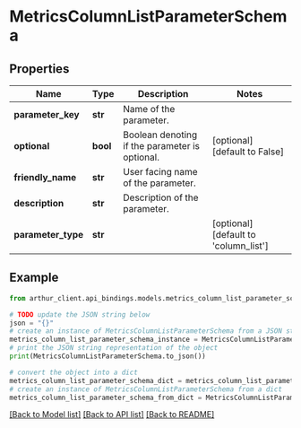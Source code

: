# MetricsColumnListParameterSchema


## Properties

Name | Type | Description | Notes
------------ | ------------- | ------------- | -------------
**parameter_key** | **str** | Name of the parameter. | 
**optional** | **bool** | Boolean denoting if the parameter is optional. | [optional] [default to False]
**friendly_name** | **str** | User facing name of the parameter. | 
**description** | **str** | Description of the parameter. | 
**parameter_type** | **str** |  | [optional] [default to 'column_list']

## Example

```python
from arthur_client.api_bindings.models.metrics_column_list_parameter_schema import MetricsColumnListParameterSchema

# TODO update the JSON string below
json = "{}"
# create an instance of MetricsColumnListParameterSchema from a JSON string
metrics_column_list_parameter_schema_instance = MetricsColumnListParameterSchema.from_json(json)
# print the JSON string representation of the object
print(MetricsColumnListParameterSchema.to_json())

# convert the object into a dict
metrics_column_list_parameter_schema_dict = metrics_column_list_parameter_schema_instance.to_dict()
# create an instance of MetricsColumnListParameterSchema from a dict
metrics_column_list_parameter_schema_from_dict = MetricsColumnListParameterSchema.from_dict(metrics_column_list_parameter_schema_dict)
```
[[Back to Model list]](../README.md#documentation-for-models) [[Back to API list]](../README.md#documentation-for-api-endpoints) [[Back to README]](../README.md)


